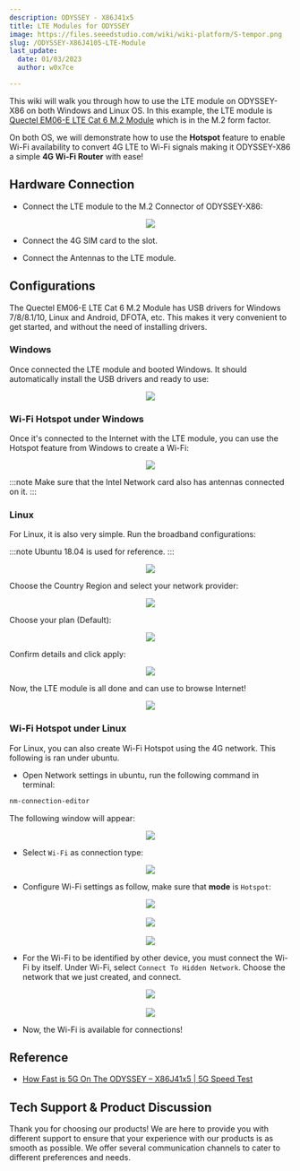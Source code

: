 ```yaml
---
description: ODYSSEY - X86J41x5
title: LTE Modules for ODYSSEY
image: https://files.seeedstudio.com/wiki/wiki-platform/S-tempor.png
slug: /ODYSSEY-X86J4105-LTE-Module
last_update:
  date: 01/03/2023
  author: w0x7ce

---
```



This wiki will walk you through how to use the LTE module on ODYSSEY-X86 on both Windows and Linux OS. In this example, the LTE module is [Quectel EM06-E LTE Cat 6 M.2 Module](https://www.seeedstudio.com/Quectel-EM06-E-LTE-Cat6-Module-p-4567.html) which is in the M.2 form factor.

On both OS, we will demonstrate how to use the **Hotspot** feature to enable Wi-Fi availability to convert 4G LTE to Wi-Fi signals making it ODYSSEY-X86 a simple **4G Wi-Fi Router** with ease!

## Hardware Connection

- Connect the LTE module to the M.2 Connector of ODYSSEY-X86:

<div align="center"><img src="https://files.seeedstudio.com/wiki/LTE-Modules/connection.png" /></div>

- Connect the 4G SIM card to the slot.

- Connect the Antennas to the LTE module.

## Configurations

The Quectel EM06-E LTE Cat 6 M.2 Module has USB drivers for Windows 7/8/8.1/10, Linux and Android, DFOTA, etc. This makes it very convenient to get started, and without the need of installing drivers.

### Windows

Once connected the LTE module and booted Windows. It should automatically install the USB drivers and ready to use:

<div align="center"><img src="https://files.seeedstudio.com/wiki/LTE-Modules/Windows.png" /></div>

### Wi-Fi Hotspot under Windows

Once it's connected to the Internet with the LTE module, you can use the Hotspot feature from Windows to create a Wi-Fi:

<div align="center"><img src="https://files.seeedstudio.com/wiki/LTE-Modules/WindowsHS.png" /></div>

:::note
Make sure that the Intel Network card also has antennas connected on it.
:::

### Linux

For Linux, it is also very simple. Run the broadband configurations:

:::note
        Ubuntu 18.04 is used for reference.
:::

<div align="center"><img src="https://files.seeedstudio.com/wiki/LTE-Modules/1.png" /></div>

Choose the Country Region and select your network provider:
<div align="center"><img src="https://files.seeedstudio.com/wiki/LTE-Modules/2.png" /></div>

Choose your plan (Default):

<div align="center"><img src="https://files.seeedstudio.com/wiki/LTE-Modules/3.png" /></div>

Confirm details and click apply:

<div align="center"><img src="https://files.seeedstudio.com/wiki/LTE-Modules/4.png" /></div>

Now, the LTE module is all done and can use to browse Internet!

<div align="center"><img src="https://files.seeedstudio.com/wiki/LTE-Modules/5.png" /></div>

### Wi-Fi Hotspot under Linux

For Linux, you can also create Wi-Fi Hotspot using the 4G network. This following is ran under ubuntu.

- Open Network settings in ubuntu, run the following command in terminal:

```sh
nm-connection-editor
```

The following window will appear:

<div align="center"><img src="https://files.seeedstudio.com/wiki/LTE-Modules/HS-1.png" /></div>

- Select `Wi-Fi` as connection type:

<div align="center"><img src="https://files.seeedstudio.com/wiki/LTE-Modules/HS-2.png" /></div>

- Configure Wi-Fi settings as follow, make sure that **mode** is `Hotspot`:

<div>
  <div align="center"><img src="https://files.seeedstudio.com/wiki/LTE-Modules/HS-3.png" /></div>
  <br />
  <div align="center"><img src="https://files.seeedstudio.com/wiki/LTE-Modules/HS-4.png" /></div>
  <br />
  <div align="center"><img src="https://files.seeedstudio.com/wiki/LTE-Modules/HS-5.png" /></div>
</div>

- For the Wi-Fi to be identified by other device, you must connect the Wi-Fi by itself. Under Wi-Fi, select `Connect To Hidden Network`. Choose the network that we just created, and connect.

<div>
  <div align="center"><img src="https://files.seeedstudio.com/wiki/LTE-Modules/HS-6.png" /></div>
  <br />
  <div align="center"><img src="https://files.seeedstudio.com/wiki/LTE-Modules/HS-7.png" /></div>
</div>

- Now, the Wi-Fi is available for connections!

## Reference

- [How Fast is 5G On The ODYSSEY – X86J41x5 | 5G Speed Test](https://blog.seeedstudio.com/blog/2020/06/15/how-fast-is-5g-on-the-odyssey-x86j4105-5g-speed-test-m/)

## Tech Support & Product Discussion

Thank you for choosing our products! We are here to provide you with different support to ensure that your experience with our products is as smooth as possible. We offer several communication channels to cater to different preferences and needs.

<div class="button_tech_support_container">
<a href="https://forum.seeedstudio.com/" class="button_forum"></a> 
<a href="https://www.seeedstudio.com/contacts" class="button_email"></a>
</div>

<div class="button_tech_support_container">
<a href="https://discord.gg/eWkprNDMU7" class="button_discord"></a> 
<a href="https://github.com/Seeed-Studio/wiki-documents/discussions/69" class="button_discussion"></a>
</div>
